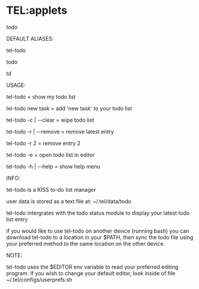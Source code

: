 # TEL:applets

_todo_

DEFAULT ALIASES:

tel-todo

todo

td

USAGE:

tel-todo		= show my todo list

tel-todo new task 	= add 'new task' to your todo list

tel-todo -c | --clear	= wipe todo list 

tel-todo -r | --remove	= remove latest entry

tel-todo -r 2		= remove entry 2

tel-todo -e 		= open todo list in editor

tel-todo -h | --help 	= show help menu

INFO:

tel-todo is a KISS to-do list manager

user data is stored as a text file at: ~/.tel/data/todo

tel-todo intergrates with the todo status module to display your latest todo list entry

if you would like to use tel-todo on another device (running bash) you can download tel-todo to a location in your $PATH, then sync the todo file using your preferred method to the same location on the other device.

NOTE:

tel-todo uses the $EDITOR env variable to read your preferred editing program. If you wish to change your default editor, look inside of file ~/.tel/configs/userprefs.sh

